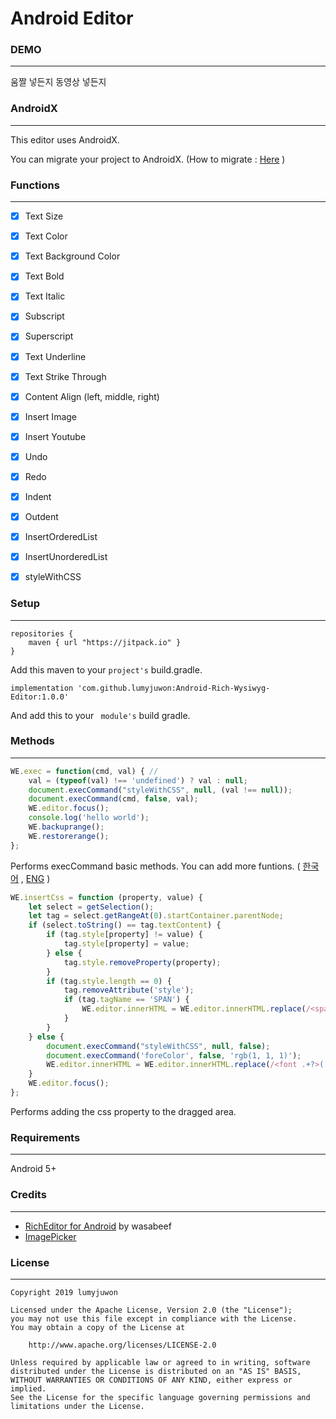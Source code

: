 # Android Editor

### DEMO

***

움짤 넣든지 동영상 넣든지



### AndroidX

***

This editor uses AndroidX. 

You can migrate your project to AndroidX. (How to migrate :  [Here](https://developer.android.com/jetpack/androidx/migrate) )



### Functions

***

-[x] Text Size

-[x] Text Color

-[x] Text Background Color

-[x] Text Bold

-[x] Text Italic

-[x] Subscript

-[x] Superscript

-[x] Text Underline

-[x] Text Strike Through

-[x] Content Align (left, middle, right)

-[x] Insert Image

-[x] Insert Youtube

-[x] Undo

-[x] Redo

-[x] Indent

-[x] Outdent

-[x] InsertOrderedList

-[x] InsertUnorderedList

-[x] styleWithCSS



### Setup

***

```
repositories {
    maven { url "https://jitpack.io" }
}
```

Add this maven to your ```project's``` build.gradle.



```
implementation 'com.github.lumyjuwon:Android-Rich-Wysiwyg-Editor:1.0.0'
```

And add this to your ``` module's``` build gradle.



### Methods

***

```javascript
WE.exec = function(cmd, val) { // 
    val = (typeof(val) !== 'undefined') ? val : null;
    document.execCommand("styleWithCSS", null, (val !== null));
    document.execCommand(cmd, false, val);
    WE.editor.focus();
    console.log('hello world');
    WE.backuprange();
    WE.restorerange();
};
```

Performs execCommand basic methods. You can add more funtions. ( [한국어](https://developer.mozilla.org/ko/docs/Web/API/Document/execCommand) , [ENG](https://developer.mozilla.org/en/docs/Web/API/Document/execCommand) )



```javascript
WE.insertCss = function (property, value) {	
	let select = getSelection();
	let tag = select.getRangeAt(0).startContainer.parentNode;
	if (select.toString() == tag.textContent) {	
		if (tag.style[property] != value) {
			tag.style[property] = value;
		} else {
			tag.style.removeProperty(property);
		}
		if (tag.style.length == 0) {	
			tag.removeAttribute('style');
			if (tag.tagName == 'SPAN') {	
				WE.editor.innerHTML = WE.editor.innerHTML.replace(/<span>(.*?)<\/span>/g, '$1');
			}
		}
	} else {	
		document.execCommand("styleWithCSS", null, false);
		document.execCommand('foreColor', false, 'rgb(1, 1, 1)');	
		WE.editor.innerHTML = WE.editor.innerHTML.replace(/<font .+?>(.*?)<\/font>/g, '<span style="' + property + ': ' + value + '">$1</span>');	
	}
	WE.editor.focus();
};
```

Performs adding the css property to the dragged area.



### Requirements

***

Android 5+



### Credits

***

* [RichEditor for Android](https://github.com/wasabeef/richeditor-android) by wasabeef
* [ImagePicker]( https://github.com/esafirm/android-image-picker)



### License

***

```
Copyright 2019 lumyjuwon

Licensed under the Apache License, Version 2.0 (the "License");
you may not use this file except in compliance with the License.
You may obtain a copy of the License at

    http://www.apache.org/licenses/LICENSE-2.0

Unless required by applicable law or agreed to in writing, software
distributed under the License is distributed on an "AS IS" BASIS,
WITHOUT WARRANTIES OR CONDITIONS OF ANY KIND, either express or implied.
See the License for the specific language governing permissions and
limitations under the License.
```

